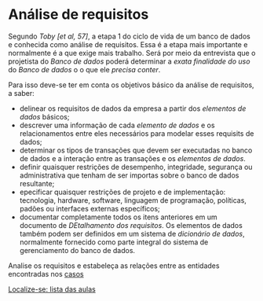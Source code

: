 # Análise de requisitos

Segundo *Toby [et al, 57]*, a etapa 1 do ciclo de vida de um banco de dados e conhecida como análise de requisitos. Essa é a etapa mais importante e normalmente é a que exige mais trabalho. Será por meio da entrevista que o projetista do *Banco de dados* poderá determinar a *exata finalidade do uso* do *Banco de dados* o o que ele *precisa conter*.

Para isso deve-se ter em conta os objetivos básico da análise de requisitos, a saber:

- delinear os requisitos de dados da empresa a partir dos *elementos de dados* básicos;
- descrever uma informação de cada *elemento de dados* e os relacionamentos entre eles necessários para modelar esses requisits de dados;
- determinar os tipos de transações que devem ser executadas no banco de dados e a interação entre as transações e  os *elementos de dados*.
- definir quaisquer restrições de desempenho, integridade, segurança ou administrativa que tenham de ser importas sobre o banco de dados resultante;
- epecificar quaisquer restrições de projeto e de implementação: tecnologia, hardware, software, linguagem de programação, políticas, padões ou interfaces externas específicos;
- documentar completamente todos os itens anteriores em um documento de *DEtalhamento dos requisitos*. Os elementos de dados também podem ser definidos em um sistema de *dicionário de dados*, normalmente fornecido como parte integral do sistema de gerenciamento do banco de dados.

Analise os requisitos e estabeleça as relações entre as entidades encontradas nos [casos](https://github.com/tmenegaz/db_dendezeiros/blob/master/assunto/casos.md#estudos-de-caso)

[Localize-se: lista das aulas](https://github.com/tmenegaz/db_dendezeiros/blob/master/assunto/lista.md#lista-de-aulas)
